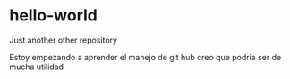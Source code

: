 # hello-world
Just another other repository

Estoy empezando a aprender el manejo de git hub
creo que podria ser de mucha utilidad
